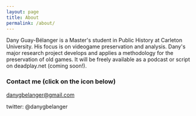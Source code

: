 ```yaml
---
layout: page
title: About
permalink: /about/
---
```


Dany Guay-Bélanger is a Master's student in Public History at Carleton University. His focus is on videogame preservation and analysis. Dany's major research project develops and applies a methodology for the preservation of old games. It will be freely available as a podcast or script on deadplay.net (coming soon!).

### Contact me (click on the icon below)

[danygbelanger@gmail.com](mailto:danygbelanger@gmail.com)

twitter: @danygbelanger
